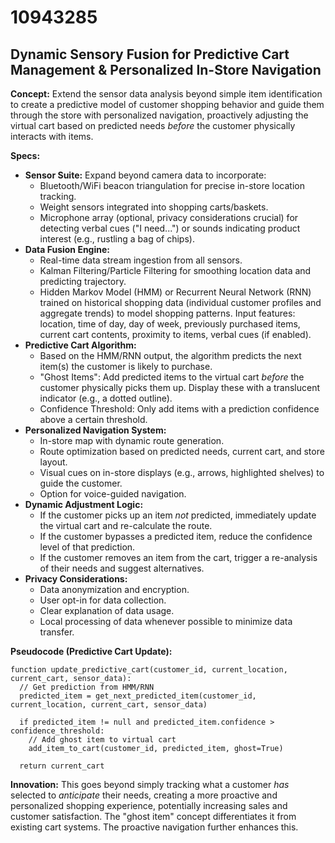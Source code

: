 # 10943285

## Dynamic Sensory Fusion for Predictive Cart Management & Personalized In-Store Navigation

**Concept:** Extend the sensor data analysis beyond simple item identification to create a predictive model of customer shopping behavior and guide them through the store with personalized navigation, proactively adjusting the virtual cart based on predicted needs *before* the customer physically interacts with items.

**Specs:**

*   **Sensor Suite:** Expand beyond camera data to incorporate:
    *   Bluetooth/WiFi beacon triangulation for precise in-store location tracking.
    *   Weight sensors integrated into shopping carts/baskets.
    *   Microphone array (optional, privacy considerations crucial) for detecting verbal cues ("I need...") or sounds indicating product interest (e.g., rustling a bag of chips).
*   **Data Fusion Engine:**
    *   Real-time data stream ingestion from all sensors.
    *   Kalman Filtering/Particle Filtering for smoothing location data and predicting trajectory.
    *   Hidden Markov Model (HMM) or Recurrent Neural Network (RNN) trained on historical shopping data (individual customer profiles and aggregate trends) to model shopping patterns. Input features: location, time of day, day of week, previously purchased items, current cart contents, proximity to items, verbal cues (if enabled).
*   **Predictive Cart Algorithm:**
    *   Based on the HMM/RNN output, the algorithm predicts the next item(s) the customer is likely to purchase.
    *   "Ghost Items":  Add predicted items to the virtual cart *before* the customer physically picks them up. Display these with a translucent indicator (e.g., a dotted outline).
    *   Confidence Threshold: Only add items with a prediction confidence above a certain threshold.
*   **Personalized Navigation System:**
    *   In-store map with dynamic route generation.
    *   Route optimization based on predicted needs, current cart, and store layout.
    *   Visual cues on in-store displays (e.g., arrows, highlighted shelves) to guide the customer.
    *   Option for voice-guided navigation.
*   **Dynamic Adjustment Logic:**
    *   If the customer picks up an item *not* predicted, immediately update the virtual cart and re-calculate the route.
    *   If the customer bypasses a predicted item, reduce the confidence level of that prediction.
    *   If the customer removes an item from the cart, trigger a re-analysis of their needs and suggest alternatives.
*   **Privacy Considerations:**
    *   Data anonymization and encryption.
    *   User opt-in for data collection.
    *   Clear explanation of data usage.
    *   Local processing of data whenever possible to minimize data transfer.

**Pseudocode (Predictive Cart Update):**

```
function update_predictive_cart(customer_id, current_location, current_cart, sensor_data):
  // Get prediction from HMM/RNN
  predicted_item = get_next_predicted_item(customer_id, current_location, current_cart, sensor_data)

  if predicted_item != null and predicted_item.confidence > confidence_threshold:
    // Add ghost item to virtual cart
    add_item_to_cart(customer_id, predicted_item, ghost=True)

  return current_cart
```

**Innovation:** This goes beyond simply tracking what a customer *has* selected to *anticipate* their needs, creating a more proactive and personalized shopping experience, potentially increasing sales and customer satisfaction.  The "ghost item" concept differentiates it from existing cart systems. The proactive navigation further enhances this.